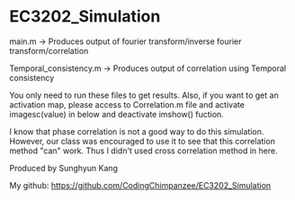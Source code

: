 # EC3202_Simulation

main.m -> Produces output of fourier transform/inverse fourier transform/correlation

Temporal_consistency.m -> Produces output of correlation using Temporal consistency

You only need to run these files to get results.
Also, if you want to get an activation map, please access to Correlation.m file and activate imagesc(value) in below and deactivate imshow() fuction.

I know that phase correlation is not a good way to do this simulation. However, our class was encouraged to use it to see that this correlation method "can" work. Thus I didn't used cross correlation method in here.

Produced by Sunghyun Kang

My github: https://github.com/CodingChimpanzee/EC3202_Simulation
